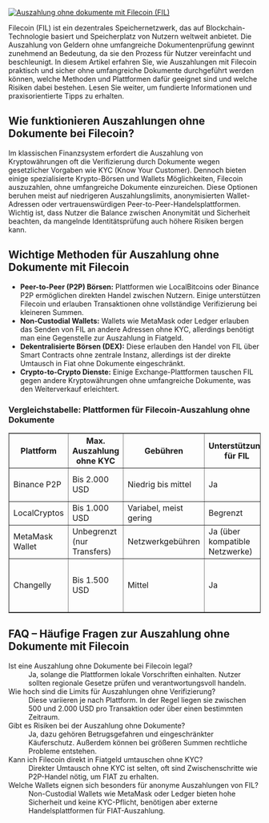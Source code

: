 [![Auszahlung ohne dokumente mit Filecoin (FIL)](https://123-caf.pages.dev/gitsignup.png)](https://vrmoo.ru/Bt82HjjY)

<p>Filecoin (FIL) ist ein dezentrales Speichernetzwerk, das auf Blockchain-Technologie basiert und Speicherplatz von Nutzern weltweit anbietet. Die Auszahlung von Geldern ohne umfangreiche Dokumentenprüfung gewinnt zunehmend an Bedeutung, da sie den Prozess für Nutzer vereinfacht und beschleunigt. In diesem Artikel erfahren Sie, wie Auszahlungen mit Filecoin praktisch und sicher ohne umfangreiche Dokumente durchgeführt werden können, welche Methoden und Plattformen dafür geeignet sind und welche Risiken dabei bestehen. Lesen Sie weiter, um fundierte Informationen und praxisorientierte Tipps zu erhalten.</p>  <h2>Wie funktionieren Auszahlungen ohne Dokumente bei Filecoin?</h2> <p>Im klassischen Finanzsystem erfordert die Auszahlung von Kryptowährungen oft die Verifizierung durch Dokumente wegen gesetzlicher Vorgaben wie KYC (Know Your Customer). Dennoch bieten einige spezialisierte Krypto-Börsen und Wallets Möglichkeiten, Filecoin auszuzahlen, ohne umfangreiche Dokumente einzureichen. Diese Optionen beruhen meist auf niedrigeren Auszahlungslimits, anonymisierten Wallet-Adressen oder vertrauenswürdigen Peer-to-Peer-Handelsplattformen. Wichtig ist, dass Nutzer die Balance zwischen Anonymität und Sicherheit beachten, da mangelnde Identitätsprüfung auch höhere Risiken bergen kann.</p>  <h2>Wichtige Methoden für Auszahlung ohne Dokumente mit Filecoin</h2> <ul>   <li><strong>Peer-to-Peer (P2P) Börsen:</strong> Plattformen wie LocalBitcoins oder Binance P2P ermöglichen direkten Handel zwischen Nutzern. Einige unterstützen Filecoin und erlauben Transaktionen ohne vollständige Verifizierung bei kleineren Summen.</li>   <li><strong>Non-Custodial Wallets:</strong> Wallets wie MetaMask oder Ledger erlauben das Senden von FIL an andere Adressen ohne KYC, allerdings benötigt man eine Gegenstelle zur Auszahlung in Fiatgeld.</li>   <li><strong>Dekentralisierte Börsen (DEX):</strong> Diese erlauben den Handel von FIL über Smart Contracts ohne zentrale Instanz, allerdings ist der direkte Umtausch in Fiat ohne Dokumente eingeschränkt.</li>   <li><strong>Crypto-to-Crypto Dienste:</strong> Einige Exchange-Plattformen tauschen FIL gegen andere Kryptowährungen ohne umfangreiche Dokumente, was den Weiterverkauf erleichtert.</li> </ul>  <h3>Vergleichstabelle: Plattformen für Filecoin-Auszahlung ohne Dokumente</h3> <table border="1" cellpadding="5" cellspacing="0">   <thead>     <tr>       <th>Plattform</th>       <th>Max. Auszahlung ohne KYC</th>       <th>Gebühren</th>       <th>Unterstützung für FIL</th>       <th>Besonderheiten</th>     </tr>   </thead>   <tbody>     <tr>       <td>Binance P2P</td>       <td>Bis 2.000 USD</td>       <td>Niedrig bis mittel</td>       <td>Ja</td>       <td>P2P-Handel, lokale Zahlungen</td>     </tr>     <tr>       <td>LocalCryptos</td>       <td>Bis 1.000 USD</td>       <td>Variabel, meist gering</td>       <td>Begrenzt</td>       <td>Direkt zwischen Nutzern</td>     </tr>     <tr>       <td>MetaMask Wallet</td>       <td>Unbegrenzt (nur Transfers)</td>       <td>Netzwerkgebühren</td>       <td>Ja (über kompatible Netzwerke)</td>       <td>Non-Custodial, keine KYC</td>     </tr>     <tr>       <td>Changelly</td>       <td>Bis 1.500 USD</td>       <td>Mittel</td>       <td>Ja</td>       <td>Schneller Umtausch, keine Registrierung nötig</td>     </tr>   </tbody> </table>  <h2>FAQ – Häufige Fragen zur Auszahlung ohne Dokumente mit Filecoin</h2> <dl>   <dt>Ist eine Auszahlung ohne Dokumente bei Filecoin legal?</dt>   <dd>Ja, solange die Plattformen lokale Vorschriften einhalten. Nutzer sollten regionale Gesetze prüfen und verantwortungsvoll handeln.</dd>      <dt>Wie hoch sind die Limits für Auszahlungen ohne Verifizierung?</dt>   <dd>Diese variieren je nach Plattform. In der Regel liegen sie zwischen 500 und 2.000 USD pro Transaktion oder über einen bestimmten Zeitraum.</dd>    <dt>Gibt es Risiken bei der Auszahlung ohne Dokumente?</dt>   <dd>Ja, dazu gehören Betrugsgefahren und eingeschränkter Käuferschutz. Außerdem können bei größeren Summen rechtliche Probleme entstehen.</dd>    <dt>Kann ich Filecoin direkt in Fiatgeld umtauschen ohne KYC?</dt>   <dd>Direkter Umtausch ohne KYC ist selten, oft sind Zwischenschritte wie P2P-Handel nötig, um FIAT zu erhalten.</dd>    <dt>Welche Wallets eignen sich besonders für anonyme Auszahlungen von FIL?</dt>   <dd>Non-Custodial Wallets wie MetaMask oder Ledger bieten hohe Sicherheit und keine KYC-Pflicht, benötigen aber externe Handelsplattformen für FIAT-Auszahlung.</dd> </dl>